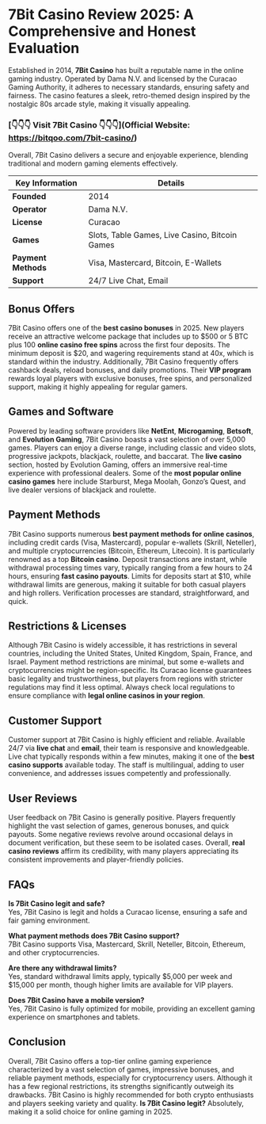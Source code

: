 
# 7Bit Casino Review 2025: A Comprehensive and Honest Evaluation

Established in 2014, **7Bit Casino** has built a reputable name in the online gaming industry. Operated by Dama N.V. and licensed by the Curacao Gaming Authority, it adheres to necessary standards, ensuring safety and fairness. The casino features a sleek, retro-themed design inspired by the nostalgic 80s arcade style, making it visually appealing. 

### [👇👇👇 Visit 7Bit Casino 👇👇👇](Official Website: https://bitqoo.com/7bit-casino/)

Overall, 7Bit Casino delivers a secure and enjoyable experience, blending traditional and modern gaming elements effectively.

| **Key Information**        | **Details**                                    |
|----------------------------|------------------------------------------------|
| **Founded**                | 2014                                           |
| **Operator**               | Dama N.V.                                      |
| **License**                | Curacao                                        |
| **Games**                  | Slots, Table Games, Live Casino, Bitcoin Games |
| **Payment Methods**        | Visa, Mastercard, Bitcoin, E-Wallets           |
| **Support**                | 24/7 Live Chat, Email                          |

## Bonus Offers

7Bit Casino offers one of the **best casino bonuses** in 2025. New players receive an attractive welcome package that includes up to $500 or 5 BTC plus 100 **online casino free spins** across the first four deposits. The minimum deposit is $20, and wagering requirements stand at 40x, which is standard within the industry. Additionally, 7Bit Casino frequently offers cashback deals, reload bonuses, and daily promotions. Their **VIP program** rewards loyal players with exclusive bonuses, free spins, and personalized support, making it highly appealing for regular gamers.

## Games and Software

Powered by leading software providers like **NetEnt**, **Microgaming**, **Betsoft**, and **Evolution Gaming**, 7Bit Casino boasts a vast selection of over 5,000 games. Players can enjoy a diverse range, including classic and video slots, progressive jackpots, blackjack, roulette, and baccarat. The **live casino** section, hosted by Evolution Gaming, offers an immersive real-time experience with professional dealers. Some of the **most popular online casino games** here include Starburst, Mega Moolah, Gonzo’s Quest, and live dealer versions of blackjack and roulette.

## Payment Methods

7Bit Casino supports numerous **best payment methods for online casinos**, including credit cards (Visa, Mastercard), popular e-wallets (Skrill, Neteller), and multiple cryptocurrencies (Bitcoin, Ethereum, Litecoin). It is particularly renowned as a top **Bitcoin casino**. Deposit transactions are instant, while withdrawal processing times vary, typically ranging from a few hours to 24 hours, ensuring **fast casino payouts**. Limits for deposits start at $10, while withdrawal limits are generous, making it suitable for both casual players and high rollers. Verification processes are standard, straightforward, and quick.

## Restrictions & Licenses

Although 7Bit Casino is widely accessible, it has restrictions in several countries, including the United States, United Kingdom, Spain, France, and Israel. Payment method restrictions are minimal, but some e-wallets and cryptocurrencies might be region-specific. Its Curacao license guarantees basic legality and trustworthiness, but players from regions with stricter regulations may find it less optimal. Always check local regulations to ensure compliance with **legal online casinos in your region**.

## Customer Support

Customer support at 7Bit Casino is highly efficient and reliable. Available 24/7 via **live chat** and **email**, their team is responsive and knowledgeable. Live chat typically responds within a few minutes, making it one of the **best casino supports** available today. The staff is multilingual, adding to user convenience, and addresses issues competently and professionally.

## User Reviews

User feedback on 7Bit Casino is generally positive. Players frequently highlight the vast selection of games, generous bonuses, and quick payouts. Some negative reviews revolve around occasional delays in document verification, but these seem to be isolated cases. Overall, **real casino reviews** affirm its credibility, with many players appreciating its consistent improvements and player-friendly policies.

## FAQs

**Is 7Bit Casino legit and safe?**  
Yes, 7Bit Casino is legit and holds a Curacao license, ensuring a safe and fair gaming environment.

**What payment methods does 7Bit Casino support?**  
7Bit Casino supports Visa, Mastercard, Skrill, Neteller, Bitcoin, Ethereum, and other cryptocurrencies.

**Are there any withdrawal limits?**  
Yes, standard withdrawal limits apply, typically $5,000 per week and $15,000 per month, though higher limits are available for VIP players.

**Does 7Bit Casino have a mobile version?**  
Yes, 7Bit Casino is fully optimized for mobile, providing an excellent gaming experience on smartphones and tablets.

## Conclusion

Overall, 7Bit Casino offers a top-tier online gaming experience characterized by a vast selection of games, impressive bonuses, and reliable payment methods, especially for cryptocurrency users. Although it has a few regional restrictions, its strengths significantly outweigh its drawbacks. 7Bit Casino is highly recommended for both crypto enthusiasts and players seeking variety and quality. **Is 7Bit Casino legit?** Absolutely, making it a solid choice for online gaming in 2025.
